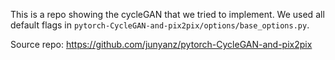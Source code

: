 This is a repo showing the cycleGAN that we tried to implement. We used all default flags in 
`pytorch-CycleGAN-and-pix2pix/options/base_options.py`.



Source repo: https://github.com/junyanz/pytorch-CycleGAN-and-pix2pix
